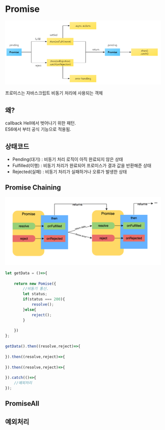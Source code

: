 # Promise

![](/resource/img/javascript/promise.png)

프로미스는 자바스크립트 비동기 처리에 사용되는 객체<br>


## 왜?
callback Hell에서 벗어나기 위한 패턴.<br>
ES6에서 부터 공식 기능으로 적용됨.


## 상태코드
- Pending(대기) : 비동기 처리 로직이 아직 완료되지 않은 상태
- Fulfilled(이행) : 비동기 처리가 완료되어 프로미스가 결과 값을 반환해준 상태
- Rejected(실패) : 비동기 처리가 실패하거나 오류가 발생한 상태



## Promise Chaining
![](/resource/img/javascript/promiseChain.png)
~~~ js
let getData = ()=>{

    return new Pomise({
        //비동기 통신.
        let status;
        if(status === 200){
            resolve();
        }else{
            reject();
        }

    })
};

getData().then((resolve,reject)=>{

}).then((resolve,reject)=>{
    
}).then((resolve,reject)=>{
    
}).catch(()=>{
    //예외처리
});
~~~


## PromiseAll


## 예외처리
